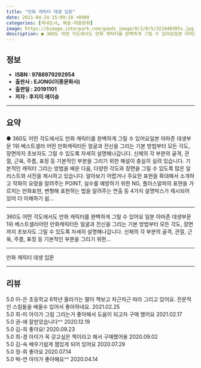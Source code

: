 ```yaml
---
title: "만화 캐릭터 데생 입문"
date: 2021-04-24 15:09:28 +0900
categories: [국내도서, 예술-대중문화]
image: https://bimage.interpark.com/goods_image/0/3/0/5/321040305s.jpg
description: ● 360도 어떤 각도에서도 만화 캐릭터를 완벽하게 그릴 수 있어요일본 아마존 데생부문 1위 베스트셀러 어떤 만화캐릭터든 얼굴과 전신을 그리는 기본 방법부터 모든 각도, 장면까지 초보자도 그릴 수 있도록 자세히 설명해나갑니다. 신체의 각 부분의 골격, 관절, 근육, 주름, 표정 등 기
---
```


## **정보**

- **ISBN : 9788979292954**
- **출판사 : EJONG(이종문화사)**
- **출판일 : 20191101**
- **저자 : 후지이 에이슌**

------



## **요약**

●  360도 어떤 각도에서도 만화 캐릭터를 완벽하게 그릴 수 있어요일본 아마존 데생부문 1위 베스트셀러 어떤 만화캐릭터든 얼굴과 전신을 그리는 기본 방법부터 모든 각도, 장면까지 초보자도 그릴 수 있도록 자세히 설명해나갑니다. 신체의 각 부분의 골격, 관절, 근육, 주름, 표정 등 기본적인 부분을 그리기 위한 해설이 충실히 실려 있습니다. 기본적인 캐릭터 그리는 방법을 배운 다음, 다양한 각도와 장면을 그릴 수 있도록 많은 일러스트와 사진을 제시하고 있습니다. 알아보기 어렵거나 주요한 표현을 확대해서 소개하고 작화의 요령을 알려주는 POINT, 실수를 예방하기 위한 NG, 플러스알파의 표현을 가르치는 만화표현, 변형해 표현하는 법을 알려주는 연출 등 4가지 설명박스가 제시되어 있어 더 이해하기 쉽...

------

360도 어떤 각도에서도 만화 캐릭터를 완벽하게 그릴 수 있어요
일본 아마존 데생부문 1위 베스트셀러어떤 만화캐릭터든 얼굴과 전신을 그리는 기본 방법부터 모든 각도, 장면까지 초보자도 그릴 수 있도록 자세히 설명해나갑니다. 신체의 각 부분의 골격, 관절, 근육, 주름, 표정 등 기본적인 부분을 그리기 위한... 

------


만화 캐릭터 데생 입문 

------


## **리뷰** 

5.0 이-은 초등학교 6학년 올라가는 딸이 책보고 차근차근 따라 그리고 있어요. 전문적인 스킬들을 배울수 있어서 좋아하네요. 2021.02.25 <br/>5.0 최-미 아이가 그림 그리는거 좋아해서 도움이 되고자
구매 했어요 2021.02.17 <br/>5.0 권-애 잘받았습니다^^ 2020.12.19 <br/>5.0 김-희 좋아요! 2020.09.23 <br/>5.0 최-경 아이가 꼭 갖고싶은 책이라고 해서 구매했어용 2020.09.02 <br/>5.0 김-숙 배우기쉽게 잼있게 되어 있어요 2020.07.29 <br/>5.0 정-희 좋아요 2020.07.14 <br/>5.0 박-연 아이가 좋아해요^^ 2020.04.14 <br/>